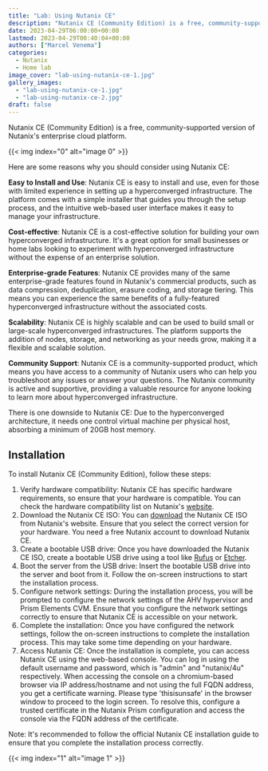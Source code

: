 ```yaml
---
title: "Lab: Using Nutanix CE"
description: "Nutanix CE (Community Edition) is a free, community-supported version of Nutanix's enterprise cloud platform. Here are some reasons why you should consider using Nutanix CE:Easy to Install and Use: Nutanix CE is easy to install and use, even for those with limited experience in setting up a hyperconverged infrastructure. The platform comes with a simple installer that guides you through the setup process, and the intuitive web-based user interface makes it easy to manage your infrastructure.Cost"
date: 2023-04-29T06:00:00+00:00
lastmod: 2023-04-29T00:40:04+00:00
authors: ["Marcel Venema"]
categories:
  - Nutanix
  - Home lab
image_cover: "lab-using-nutanix-ce-1.jpg"
gallery_images:
  - "lab-using-nutanix-ce-1.jpg"
  - "lab-using-nutanix-ce-2.jpg"
draft: false
---
```


Nutanix CE (Community Edition) is a free, community-supported version of Nutanix's enterprise cloud platform.

{{< img index="0" alt="image 0" >}}

Here are some reasons why you should consider using Nutanix CE:

**Easy to Install and Use**: Nutanix CE is easy to install and use, even for those with limited experience in setting up a hyperconverged infrastructure. The platform comes with a simple installer that guides you through the setup process, and the intuitive web-based user interface makes it easy to manage your infrastructure.

**Cost-effective**: Nutanix CE is a cost-effective solution for building your own hyperconverged infrastructure. It's a great option for small businesses or home labs looking to experiment with hyperconverged infrastructure without the expense of an enterprise solution.

**Enterprise-grade Features**: Nutanix CE provides many of the same enterprise-grade features found in Nutanix's commercial products, such as data compression, deduplication, erasure coding, and storage tiering. This means you can experience the same benefits of a fully-featured hyperconverged infrastructure without the associated costs.

**Scalability**: Nutanix CE is highly scalable and can be used to build small or large-scale hyperconverged infrastructures. The platform supports the addition of nodes, storage, and networking as your needs grow, making it a flexible and scalable solution.

**Community Support**: Nutanix CE is a community-supported product, which means you have access to a community of Nutanix users who can help you troubleshoot any issues or answer your questions. The Nutanix community is active and supportive, providing a valuable resource for anyone looking to learn more about hyperconverged infrastructure.

There is one downside to Nutanix CE: Due to the hyperconverged architecture, it needs one control virtual machine per physical host, absorbing a minimum of 20GB host memory.

## Installation

To install Nutanix CE (Community Edition), follow these steps:

1. Verify hardware compatibility: Nutanix CE has specific hardware requirements, so ensure that your hardware is compatible. You can check the hardware compatibility list on Nutanix's [website](https://portal.nutanix.com/page/documents/details?targetId=Nutanix-Community-Edition-Getting-Started).
2. Download the Nutanix CE ISO: You can [download](https://next.nutanix.com/discussion-forum-14/download-community-edition-38417) the Nutanix CE ISO from Nutanix's website. Ensure that you select the correct version for your hardware. You need a free Nutanix account to download Nutanix CE.
3. Create a bootable USB drive: Once you have downloaded the Nutanix CE ISO, create a bootable USB drive using a tool like [Rufus](https://rufus.ie) or [Etcher](https://www.balena.io/etcher).
4. Boot the server from the USB drive: Insert the bootable USB drive into the server and boot from it. Follow the on-screen instructions to start the installation process.
5. Configure network settings: During the installation process, you will be prompted to configure the network settings of the AHV hypervisor and Prism Elements CVM. Ensure that you configure the network settings correctly to ensure that Nutanix CE is accessible on your network.
6. Complete the installation: Once you have configured the network settings, follow the on-screen instructions to complete the installation process. This may take some time depending on your hardware.
7. Access Nutanix CE: Once the installation is complete, you can access Nutanix CE using the web-based console. You can log in using the default username and password, which is "admin" and "nutanix/4u" respectively. When accessing the console on a chromium-based browser via IP address/hostname and not using the full FQDN address, you get a certificate warning. Please type 'thisisunsafe' in the browser window to proceed to the login screen. To resolve this, configure a trusted certificate in the Nutanix Prism configuration and access the console via the FQDN address of the certificate.

Note: It's recommended to follow the official Nutanix CE installation guide to ensure that you complete the installation process correctly.

{{< img index="1" alt="image 1" >}}
